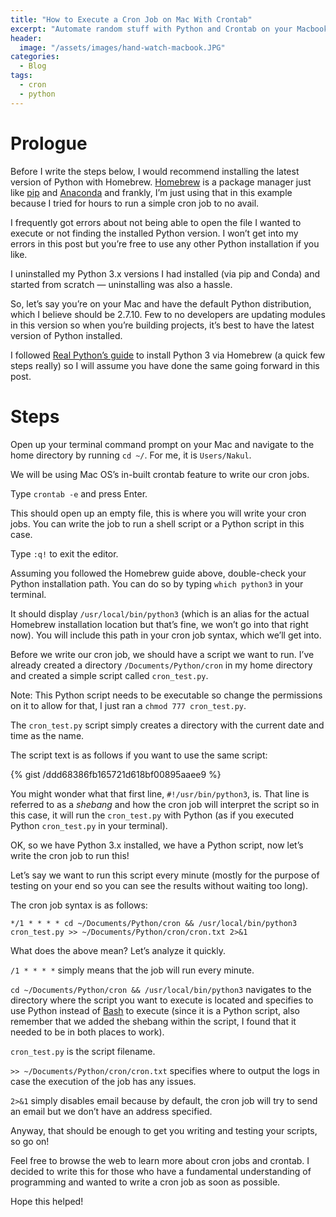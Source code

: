 ```yaml
---
title: "How to Execute a Cron Job on Mac With Crontab"
excerpt: "Automate random stuff with Python and Crontab on your Macbook"
header: 
  image: "/assets/images/hand-watch-macbook.JPG"
categories:
  - Blog
tags:
  - cron
  - python
---
```

# **Prologue**

Before I write the steps below, I would recommend installing the latest version of Python with Homebrew. [Homebrew](https://brew.sh/) is a package manager just like [pip](https://pip.pypa.io/en/stable/) and [Anaconda](https://www.anaconda.com/) and frankly, I’m just using that in this example because I tried for hours to run a simple cron job to no avail.

I frequently got errors about not being able to open the file I wanted to execute or not finding the installed Python version. I won’t get into my errors in this post but you’re free to use any other Python installation if you like.

I uninstalled my Python 3.x versions I had installed (via pip and Conda) and started from scratch — uninstalling was also a hassle.

So, let’s say you’re on your Mac and have the default Python distribution, which I believe should be 2.7.10. Few to no developers are updating modules in this version so when you’re building projects, it’s best to have the latest version of Python installed.

I followed [Real Python’s guide](https://realpython.com/installing-python/#step-2-install-homebrew-part-2) to install Python 3 via Homebrew (a quick few steps really) so I will assume you have done the same going forward in this post.

# **Steps**

Open up your terminal command prompt on your Mac and navigate to the home directory by running `cd ~/`. For me, it is `Users/Nakul`.

We will be using Mac OS’s in-built crontab feature to write our cron jobs.

Type `crontab -e` and press Enter.

This should open up an empty file, this is where you will write your cron jobs. You can write the job to run a shell script or a Python script in this case.

Type `:q!` to exit the editor.

Assuming you followed the Homebrew guide above, double-check your Python installation path. You can do so by typing `which python3` in your terminal.

It should display `/usr/local/bin/python3` (which is an alias for the actual Homebrew installation location but that’s fine, we won’t go into that right now). You will include this path in your cron job syntax, which we’ll get into.

Before we write our cron job, we should have a script we want to run. I’ve already created a directory `/Documents/Python/cron` in my home directory and created a simple script called `cron_test.py`.

Note: This Python script needs to be executable so change the permissions on it to allow for that, I just ran a `chmod 777 cron_test.py`.

The `cron_test.py` script simply creates a directory with the current date and time as the name.

The script text is as follows if you want to use the same script:

{% gist /ddd68386fb165721d618bf00895aaee9 %}


You might wonder what that first line, `#!/usr/bin/python3`, is. That line is referred to as a *shebang* and how the cron job will interpret the script so in this case, it will run the `cron_test.py` with Python (as if you executed Python `cron_test.py` in your terminal).

OK, so we have Python 3.x installed, we have a Python script, now let’s write the cron job to run this!

Let’s say we want to run this script every minute (mostly for the purpose of testing on your end so you can see the results without waiting too long).

The cron job syntax is as follows:

```
*/1 * * * * cd ~/Documents/Python/cron && /usr/local/bin/python3 cron_test.py >> ~/Documents/Python/cron/cron.txt 2>&1
```

What does the above mean? Let’s analyze it quickly.

`/1 * * * *` simply means that the job will run every minute.

`cd ~/Documents/Python/cron && /usr/local/bin/python3` navigates to the directory where the script you want to execute is located and specifies to use Python instead of [Bash](https://www.gnu.org/software/bash/) to execute (since it is a Python script, also remember that we added the shebang within the script, I found that it needed to be in both places to work).

`cron_test.py` is the script filename.

`>> ~/Documents/Python/cron/cron.txt` specifies where to output the logs in case the execution of the job has any issues.

`2>&1` simply disables email because by default, the cron job will try to send an email but we don’t have an address specified.

Anyway, that should be enough to get you writing and testing your scripts, so go on!

Feel free to browse the web to learn more about cron jobs and crontab. I decided to write this for those who have a fundamental understanding of programming and wanted to write a cron job as soon as possible.

Hope this helped!